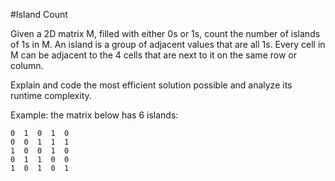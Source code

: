 #Island Count

Given a 2D matrix M, filled with either 0s or 1s, count the number of islands of 1s in M. An island is a group of adjacent values that are all 1s. Every cell in M can be adjacent to the 4 cells that are next to it on the same row or column.

Explain and code the most efficient solution possible and analyze its runtime complexity.

Example: the matrix below has 6 islands:

    0  1  0  1  0
    0  0  1  1  1
    1  0  0  1  0
    0  1  1  0  0
    1  0  1  0  1
